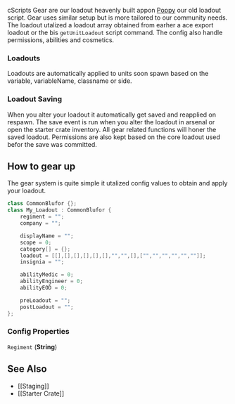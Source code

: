 cScripts Gear are our loadout heavenly built appon [Poppy](https://github.com/BaerMitUmlaut/Poppy/) our old loadout script. Gear uses similar setup but is more tailored to our community needs. The loadout utalized a loadout array obtained from earher a ace export loadout or the bis `getUnitLoadout` script command. The config also handle permissions, abilities and cosmetics.

### Loadouts
Loadouts are automatically applied to units soon spawn based on the variable, variableName, classname or side.

### Loadout Saving
When you alter your loadout it automatically get saved and reapplied on respawn. The save event is run when you alter the loadout in arsenal or open the starter crate inventory. All gear related functions will honer the saved loadout. Permissions are also kept based on the core loadout used befor the save was committed.

## How to gear up
The gear system is quite simple it utalized config values to obtain and apply your loadout.

```cpp
class CommonBlufor {};
class My_Loadout : CommonBlufor {
    regiment = "";
    company = "";

    displayName = "";
    scope = 0;
    category[] = {};
    loadout = [[],[],[],[],[],[],"","",[],["","","","","",""]];
    insignia = "";

    abilityMedic = 0;
    abilityEngineer = 0;
    abilityEOD = 0;

    preLoadout = "";
    postLoadout = "";
};
```
### Config Properties
`Regiment` (**String**)


## See Also
- [[Staging]]
- [[Starter Crate]]
